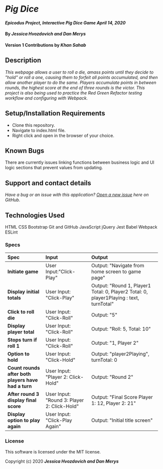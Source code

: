 # _Pig Dice_

#### _Epicodus Project, Interactive Pig Dice Game April 14, 2020_

#### By _**Jessica Hvozdovich and Dan Merys**_
#### Version 1 Contributions by _**Khan Sahab**_

## Description

_This webpage allows a user to roll a die, amass points until they decide to "hold" or roll a one, causing them to forfeit all points accumulated, and then allow another player to do the same. Players accumulate points in between rounds, the highest score at the end of three rounds is the victor. This project is also being used to practice the Red Green Refactor testing workflow and configuring with Webpack._

## Setup/Installation Requirements

* Clone this repository.
* Navigate to index.html file.
* Right click and open in the browser of your choice.

## Known Bugs

There are currently issues linking functions between business logic and UI logic sections that prevent values from updating.
 
## Support and contact details

_Have a bug or an issue with this application? [Open a new issue](https://github.com/jhvozdovich/pig-dice-testing/issues) here on GitHub._

## Technologies Used

HTML
CSS
Bootstrap
Git and GitHub
JavaScript
jQuery
Jest
Babel
Webpack
ESLint

### Specs
| Spec | Input | Output |
| :------------- | :------------- | :------------- |
| **Initiate game** | User Input:"Click-Play" | Output: "Navigate from home screen to game page" |
| **Display initial totals** | User Input: "Click-Play" | Output: "Round 1, Player1 Total: 0, Player2 Total: 0, player1Playing : text, turnTotal"|
| **Click to roll die** | User Input: "Click-Roll" | Output: "5" |
| **Display player total** | User Input: "Click-Roll" | Output: "Roll: 5, Total: 10" |
| **Stops turn if roll 1** | User Input: "Click-Roll" | Output: "1, Player 2" |
| **Option to hold** | User Input: "Click-Hold" | Output: "player2Playing", turnTotal: 0 |
| **Count rounds after both players have had a turn** | User Input: "Player 2: Click-Hold" | Output: "Round 2" |
| **After round 3 display final score** | User Input: "Round 3: Player 2: Click-Hold" | Output: "Final Score Player 1: 12, Player 2: 21" |
| **Display option to play again** | User Input: "Click-Play Again" | Output: "Initial title screen" |


### License

This software is licensed under the MIT license.

Copyright (c) 2020 **_Jessica Hvozdovich and Dan Merys_**